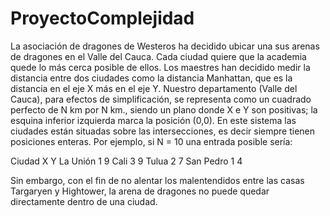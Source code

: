 # ProyectoComplejidad

La asociación de dragones de Westeros ha decidido ubicar una sus arenas de dragones en el Valle del Cauca. Cada ciudad quiere que la academia quede lo más cerca posible de ellos. Los maestres han decidido medir la distancia entre dos ciudades como la distancia Manhattan, que es la distancia en el eje X más en el eje Y. Nuestro departamento  (Valle del Cauca), para efectos de simplificación, se representa como un cuadrado perfecto de N km por N km., siendo un plano donde X e Y son positivas; la esquina inferior izquierda marca la posición (0,0). En este sistema las ciudades están situadas sobre las intersecciones, es decir siempre tienen posiciones enteras. Por ejemplo, si N = 10 una entrada posible sería:

Ciudad X Y
La Unión 1 9
Cali 3 9
Tulua 2 7
San Pedro 1 4

Sin embargo, con el fin de no alentar los malentendidos entre las casas Targaryen y Hightower, la arena de dragones no puede quedar directamente dentro de una ciudad.